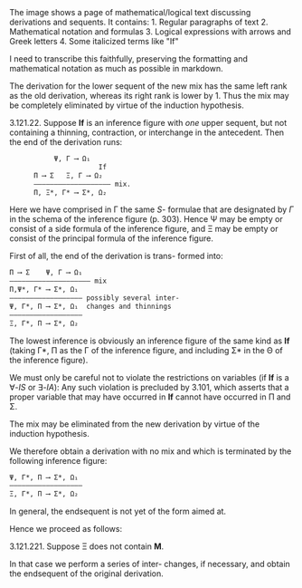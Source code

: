 <thinking>
The image shows a page of mathematical/logical text discussing derivations and sequents. It contains:
1. Regular paragraphs of text
2. Mathematical notation and formulas
3. Logical expressions with arrows and Greek letters
4. Some italicized terms like "If"

I need to transcribe this faithfully, preserving the formatting and mathematical notation as much as possible in markdown.
</thinking>

The derivation for the lower sequent of the new
mix has the same left rank as the old derivation,
whereas its right rank is lower by 1. Thus the mix
may be completely eliminated by virtue of the
induction hypothesis.

3.121.22. Suppose **If** is an inference figure with
*one* upper sequent, but not containing a thinning,
contraction, or interchange in the antecedent.
Then the end of the derivation runs:

```txt
           Ψ, Γ ⟶ Ω₁
                      If
      Π ⟶ Σ   Ξ, Γ ⟶ Ω₂
      ――――――――――――――――――― mix.
      Π, Ξ*, Γ* ⟶ Σ*, Ω₂
```

Here we have comprised in Γ the same *S*-
formulae that are designated by *Γ* in the schema of
the inference figure (p. 303). Hence Ψ may be
empty or consist of a side formula of the inference
figure, and Ξ may be empty or consist of the
principal formula of the inference figure.

First of all, the end of the derivation is trans-
formed into:

```txt
Π ⟶ Σ    Ψ, Γ ⟶ Ω₁
―――――――――――――――――――― mix
Π,Ψ*, Γ* ⟶ Σ*, Ω₁
―――――――――――――――――― possibly several inter-
Ψ, Γ*, Π ⟶ Σ*, Ω₁  changes and thinnings
――――――――――――――――――
Ξ, Γ*, Π ⟶ Σ*, Ω₂
```

The lowest inference is obviously an inference
figure of the same kind as **If** (taking Γ*, Π as the
Γ of the inference figure, and including Σ* in the Θ
of the inference figure).

We must only be careful not to violate the
restrictions on variables (if **If** is a ∀-*IS* or ∃-*IA*):
Any such violation is precluded by 3.101, which
asserts that a proper variable that may have
occurred in **If** cannot have occurred in Π and Σ.

The mix may be eliminated from the new
derivation by virtue of the induction hypothesis.

We therefore obtain a derivation with no mix
and which is terminated by the following inference
figure:

```txt
Ψ, Γ*, Π ⟶ Σ*, Ω₁
――――――――――――――――――
Ξ, Γ*, Π ⟶ Σ*, Ω₂
```

In general, the endsequent is not yet of the form
aimed at.

Hence we proceed as follows:

3.121.221. Suppose Ξ does not contain **M**.

In that case we perform a series of inter-
changes, if necessary, and obtain the endsequent of
the original derivation.
